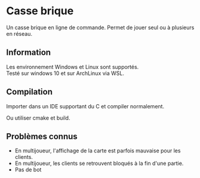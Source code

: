 # Casse brique

Un casse brique en ligne de commande.
Permet de jouer seul ou à plusieurs en réseau.

## Information

Les environnement Windows et Linux sont supportés.  
Testé sur windows 10 et sur ArchLinux via WSL.

## Compilation

Importer dans un IDE supportant du C et compiler normalement.

Ou utiliser cmake et build.

## Problèmes connus

- En multijoueur, l'affichage de la carte est parfois mauvaise pour les clients.
- En multijoueur, les clients se retrouvent bloqués à la fin d'une partie.
- Pas de bot